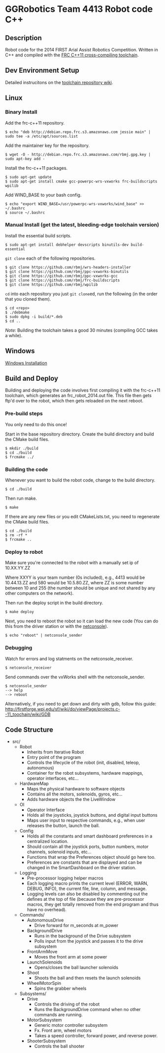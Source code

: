 GGRobotics Team 4413 Robot code C++
===================================

## Description ##
Robot code for the 2014 FIRST Arial Assist Robotics Competition. Written in C++ and
compiled with the [FRC C++11 cross-compiling toolchain](http://firstforge.wpi.edu/sf/projects/c--11_toochain).


## Dev Environment Setup ##

Detailed instrucitons on the
[toolchain repository wiki](http://firstforge.wpi.edu/sf/wiki/do/viewPage/projects.c--11_toochain/wiki/ManualInstall).


## Linux ##

### Binary Install ####

Add the frc-c++11 repository.

    $ echo "deb http://debian.repo.frc.s3.amazonaws.com jessie main" | sudo tee -a /etc/apt/sources.list

Add the maintainer key for the repository.

    $ wget -O - http://debian.repo.frc.s3.amazonaws.com/rbmj.gpg.key | sudo apt-key add -

Install the frc-c++11 packages.

    $ sudo apt-get update
    $ sudo apt-get install cmake gcc-powerpc-wrs-vxworks frc-buildscripts wpilib

Add WIND_BASE to your bash config.

    $ echo "export WIND_BASE=/usr/powerpc-wrs-vxworks/wind_base" >> ~/.bashrc
    $ source ~/.bashrc


### Manual Install (get the latest, bleeding-edge toolchain version) ###

Install the essential build scripts.

    $ sudo apt-get install debhelper devscripts binutils-dev build-essential

`git clone` each of the following repositories.

    $ git clone https://github.com/rbmj/wrs-headers-installer
    $ git clone https://github.com/rbmj/ppc-vxworks-binutils
    $ git clone https://github.com/rbmj/ppc-vxworks-gcc
    $ git clone https://github.com/rbmj/frc-buildscripts
    $ git clone https://github.com/rbmj/wpilib

`cd` into each repository you just `git clone`ed, run the following (in the
order that you cloned them).

    $ cd <repo>
    $ ./debmake
    $ sudo dpkg -i build/*.deb
    $ cd ..

*Note:* Building the toolchain takes a good 30 minutes (compiling GCC takes a while).


## Windows ##
[Windows Installation](http://firstforge.wpi.edu/sf/wiki/do/viewPage/projects.c--11_toochain/wiki/BinaryInstall)


## Build and Deploy ##

Building and deploying the code involves first compiling it with the frc-c++11
toolchain, which generates an frc_robot_2014.out file. This file then gets
ftp'd over to the robot, which then gets reloaded on the next reboot.

### Pre-build steps ###

You only need to do this once!

Start in the base repository directory. Create the build directory and build
the CMake build files.

    $ mkdir ./build
    $ cd ./build
    $ frcmake ../

### Building the code ###

Whenever you want to build the robot code, change to the build directory.

    $ cd ./build

Then run make.

    $ make

If there are any new files or you edit CMakeLists.txt, you need to regenerate
the CMake build files.

    $ cd ./build
    $ rm -rf *
    $ frcmake ..

### Deploy to robot ###

Make sure you're connected to the robot with a manually set ip of 10.XX.YY.ZZ

Where XXYY is your team number (0s included), e.g., 4413 would be 10.44.13.ZZ
and 580 would be 10.5.80.ZZ, where ZZ is some number between 10 and 255
(the number should be unique and not shared by any other computers on the network).

Then run the deploy script in the build directory.

    $ make deploy

Next, you need to reboot the robot so it can load the new code (You can do
this from the driver station or with the
[netconsole](http://github.com/phlip9/netconsole)).

    $ echo "reboot" | netconsole_sender

### Debugging

Watch for errors and log statments on the netconsole_receiver.

    $ netconsole_receiver

Send commands over the vxWorks shell with the netconsole_sender.

    $ netconsole_sender
    --> help
    --> reboot

Alternatively, if you need to get down and dirty with gdb, follow this guide:
http://firstforge.wpi.edu/sf/wiki/do/viewPage/projects.c--11_toochain/wiki/GDB


## Code Structure

- src/
    + Robot
        - Inherits from Iterative Robot
        - Entry point of the program
        - Controls the lifecycle of the robot (init, disabled, teleop, autonomous)
        - Container for the robot subsystems, hardware mappings, operator
          interfaces, etc...
    + HardwareMap
        - Maps the physical hardware to software objects
        - Contains all the motors, solenoids, gyros, etc...
        - Adds hardware objects the the LiveWindow
    + OI
        - Operator Interface
        - Holds all the joysticks, joystick buttons, and digital input buttons
        - Maps user input to respective commands, e.g., when user releases
          the button, launch the ball.
    + Config
        - Holds all the constants and smart dashboard preferences in a
          centralized location.
        - Should contain all the joystick ports, button numbers, motor
          channels, solenoid inputs, etc...
        - Functions that wrap the Preferences object should go here too.
        - Preferences are constants that are displayed and can be changed in
          the SmartDashboard on the driver station.
    + Logging
        - Pre-processor logging helper macros
        - Each logging macro prints the current level (ERROR, WARN, DEBUG, INFO),
          the current file, line, column, and message.
        - Logging levels can also be disabled by commenting out the defines
          at the top of file (because they are pre-processor macros, they get
          totally removed from the end program and thus have no overhead).
    + Commands/
        - AutonomousDrive
            + Drive forward for m_seconds at m_power
        - BackgroundDrive
            + Runs in the background of the Drive subsystem
            + Polls input from the joystick and passes it to the drive subsystem
        - FrontArmMove
            + Moves the front arm at some power
        - LaunchSolenoids
            + Opens/closes the ball launcher solenoids
        - Shoot
            + Shoots the ball and then resets the launch solenoids
        - WheelMotorSpin
            + Spins the grabber wheels
    + Subsystems/
        - Drive
            + Controls the driving of the robot
            + Runs the BackgroundDrive command when no other commands are running.
        - MotorSubsystem
            + Generic motor controller subsystem
            + Fx. Front arm, wheel motors
            + Takes a speed controller, forward power, and reverse power.
        - ShooterSubsystem
            + Controls the ball shooter
